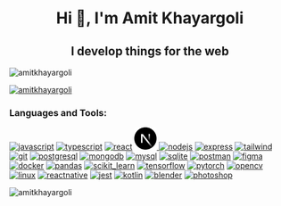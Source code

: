 <h1 align="center">Hi 👋, I'm Amit Khayargoli</h1>
<h2 align="center">I develop things for the web</h2>

<p align="left"> <img src="https://komarev.com/ghpvc/?username=amitkhayargoli&label=Profile%20views&color=0e75b6&style=flat" alt="amitkhayargoli" /> </p>

<p align="left"> <a href="https://github.com/ryo-ma/github-profile-trophy"><img src="https://github-profile-trophy.vercel.app/?username=amitkhayargoli" alt="amitkhayargoli" /></a> </p>


<h3 align="left">Languages and Tools:</h3>
<p align="left">
  <a href="https://developer.mozilla.org/en-US/docs/Web/JavaScript"><img src="https://cdn.jsdelivr.net/gh/devicons/devicon/icons/javascript/javascript-original.svg" alt="javascript" width="40" height="40"/></a>
  <a href="https://www.typescriptlang.org/"><img src="https://cdn.jsdelivr.net/gh/devicons/devicon/icons/typescript/typescript-original.svg" alt="typescript" width="40" height="40"/></a>
  <a href="https://reactjs.org/"><img src="https://cdn.jsdelivr.net/gh/devicons/devicon/icons/react/react-original.svg" alt="react" width="40" height="40"/></a>
  <a href="https://nextjs.org/"><picture>
    <source media="(prefers-color-scheme: dark)" srcset="https://raw.githubusercontent.com/devicons/devicon/master/icons/nextjs/nextjs-original.svg">
    <img src="https://raw.githubusercontent.com/devicons/devicon/master/icons/nextjs/nextjs-original.svg" alt="nextjs" width="40" height="40"/>
  </picture></a>
  <a href="https://nodejs.org"><img src="https://cdn.jsdelivr.net/gh/devicons/devicon/icons/nodejs/nodejs-original.svg" alt="nodejs" width="40" height="40"/></a>
  <a href="https://expressjs.com"><img src="https://cdn.jsdelivr.net/gh/devicons/devicon/icons/express/express-original.svg" alt="express" width="40" height="40"/></a>
  <a href="https://tailwindcss.com/"><img src="https://cdn.jsdelivr.net/gh/devicons/devicon/icons/tailwindcss/tailwindcss-original.svg" alt="tailwind" width="40" height="40"/></a>
  <a href="https://git-scm.com/"><img src="https://cdn.jsdelivr.net/gh/devicons/devicon/icons/git/git-original.svg" alt="git" width="40" height="40"/></a>
  <a href="https://www.postgresql.org"><img src="https://cdn.jsdelivr.net/gh/devicons/devicon/icons/postgresql/postgresql-original.svg" alt="postgresql" width="40" height="40"/></a>
  <a href="https://www.mongodb.com/"><img src="https://cdn.jsdelivr.net/gh/devicons/devicon/icons/mongodb/mongodb-original.svg" alt="mongodb" width="40" height="40"/></a>
  <a href="https://www.mysql.com/"><img src="https://cdn.jsdelivr.net/gh/devicons/devicon/icons/mysql/mysql-original.svg" alt="mysql" width="40" height="40"/></a>
  <a href="https://www.sqlite.org/"><img src="https://cdn.jsdelivr.net/gh/devicons/devicon/icons/sqlite/sqlite-original.svg" alt="sqlite" width="40" height="40"/></a>
  <a href="https://postman.com"><img src="https://cdn.jsdelivr.net/gh/devicons/devicon/icons/postman/postman-original.svg" alt="postman" width="40" height="40"/></a>
  <a href="https://www.figma.com/"><img src="https://cdn.jsdelivr.net/gh/devicons/devicon/icons/figma/figma-original.svg" alt="figma" width="40" height="40"/></a>
  <a href="https://www.docker.com/"><img src="https://cdn.jsdelivr.net/gh/devicons/devicon/icons/docker/docker-original.svg" alt="docker" width="40" height="40"/></a>
  <a href="https://pandas.pydata.org/"><img src="https://cdn.jsdelivr.net/gh/devicons/devicon/icons/pandas/pandas-original.svg" alt="pandas" width="40" height="40"/></a>
  <a href="https://scikit-learn.org/"><img src="https://cdn.jsdelivr.net/gh/devicons/devicon/icons/scikitlearn/scikitlearn-original.svg" alt="scikit_learn" width="40" height="40"/></a>
  <a href="https://www.tensorflow.org"><img src="https://cdn.jsdelivr.net/gh/devicons/devicon/icons/tensorflow/tensorflow-original.svg" alt="tensorflow" width="40" height="40"/></a>
  <a href="https://pytorch.org/"><img src="https://cdn.jsdelivr.net/gh/devicons/devicon/icons/pytorch/pytorch-original.svg" alt="pytorch" width="40" height="40"/></a>
  <a href="https://opencv.org/"><img src="https://cdn.jsdelivr.net/gh/devicons/devicon/icons/opencv/opencv-original.svg" alt="opencv" width="40" height="40"/></a>
  <a href="https://www.linux.org/"><img src="https://cdn.jsdelivr.net/gh/devicons/devicon/icons/linux/linux-original.svg" alt="linux" width="40" height="40"/></a>
  <a href="https://reactnative.dev/"><img src="https://cdn.jsdelivr.net/gh/devicons/devicon/icons/react/react-original.svg" alt="reactnative" width="40" height="40"/></a>
  <a href="https://jestjs.io"><img src="https://cdn.jsdelivr.net/gh/devicons/devicon/icons/jest/jest-plain.svg" alt="jest" width="40" height="40"/></a>
  <a href="https://kotlinlang.org"><img src="https://cdn.jsdelivr.net/gh/devicons/devicon/icons/kotlin/kotlin-original.svg" alt="kotlin" width="40" height="40"/></a>
  <a href="https://www.blender.org/"><img src="https://cdn.jsdelivr.net/gh/devicons/devicon/icons/blender/blender-original.svg" alt="blender" width="40" height="40"/></a>
  <a href="https://www.adobe.com/products/photoshop.html"><img src="https://cdn.jsdelivr.net/gh/devicons/devicon/icons/photoshop/photoshop-plain.svg" alt="photoshop" width="40" height="40"/></a>
</p>



<p><img align="left" src="https://github-readme-stats.vercel.app/api/top-langs?username=amitkhayargoli&show_icons=true&locale=en&layout=compact" alt="amitkhayargoli" /></p>


